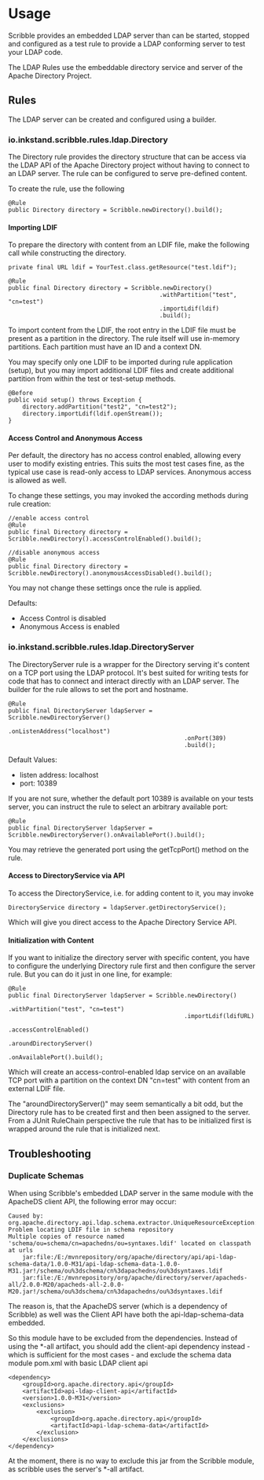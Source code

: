 Usage
=====

Scribble provides an embedded LDAP server than can be started, stopped and configured as a test rule to provide a LDAP 
conforming server to test your LDAP code.

The LDAP Rules use the embeddable directory service and server of the Apache Directory Project.

Rules
-----
The LDAP server can be created and configured using a builder.

### io.inkstand.scribble.rules.ldap.Directory

The Directory rule provides the directory structure that can be access via the LDAP API of the Apache Directory project 
without having to connect to an LDAP server. The rule can be configured to serve pre-defined content.

To create the rule, use the following

    @Rule
    public Directory directory = Scribble.newDirectory().build();

#### Importing LDIF

To prepare the directory with content from an LDIF file, make the following call while constructing the directory.

    private final URL ldif = YourTest.class.getResource("test.ldif");
 
    @Rule
    public final Directory directory = Scribble.newDirectory()
                                               .withPartition("test", "cn=test")
                                               .importLdif(ldif)
                                               .build();

To import content from the LDIF, the root entry in the LDIF file must be present as a partition in the directory. 
The rule itself will use in-memory partitions. Each partition must have an ID and a context DN.

You may specify only one LDIF to be imported during rule application (setup), but you may import additional LDIF files 
and create additional partition from within the test or test-setup methods.

    @Before
    public void setup() throws Exception {
        directory.addPartition("test2", "cn=test2");
        directory.importLdif(ldif.openStream());
    }

#### Access Control and Anonymous Access

Per default, the directory has no access control enabled, allowing every user to modify existing entries. This suits the 
most test cases fine, as the typical use case is read-only access to LDAP services. Anonymous access is allowed as well.

To change these settings, you may invoked the according methods during rule creation:

    //enable access control
    @Rule
    public final Directory directory = Scribble.newDirectory().accessControlEnabled().build();
     
    //disable anonymous access
    @Rule
    public final Directory directory = Scribble.newDirectory().anonymousAccessDisabled().build();

You may not change these settings once the rule is applied.

Defaults:

- Access Control is disabled
- Anonymous Access is enabled

### io.inkstand.scribble.rules.ldap.DirectoryServer

The DirectoryServer rule is a wrapper for the Directory serving it's content on a TCP port using the LDAP protocol. 
It's best suited for writing tests for code that has to connect and interact directly with an LDAP server. The builder 
for the rule allows to set the port and hostname.

    @Rule
    public final DirectoryServer ldapServer = Scribble.newDirectoryServer()
                                                      .onListenAddress("localhost")
                                                      .onPort(389)
                                                      .build();

Default Values:

- listen address: localhost
- port: 10389

If you are not sure, whether the default port 10389 is available on your tests server, you can instruct the rule to 
select an arbitrary available port:

    @Rule
    public final DirectoryServer ldapServer = Scribble.newDirectoryServer().onAvailablePort().build();

You may retrieve the generated port using the getTcpPort() method on the rule.

#### Access to DirectoryService via API

To access the DirectoryService, i.e. for adding content to it, you may invoke

    DirectoryService directory = ldapServer.getDirectoryService();

Which will give you direct access to the Apache Directory Service API.

#### Initialization with Content

If you want to initialize the directory server with specific content, you have to configure the underlying Directory 
rule first and then configure the server rule. But you can do it just in one line, for example:

    @Rule
    public final DirectoryServer ldapServer = Scribble.newDirectory()
                                                      .withPartition("test", "cn=test")
                                                      .importLdif(ldifURL)
                                                      .accessControlEnabled()
                                                      .aroundDirectoryServer()
                                                      .onAvailablePort().build();

Which will create an access-control-enabled ldap service on an available TCP port with a partition on the context 
DN "cn=test" with content from an external LDIF file.

The "aroundDirectoryServer()" may seem semantically a bit odd, but the Directory rule has to be created first and then 
been assigned to the server. From a JUnit RuleChain perspective the rule that has to be initialized first is wrapped 
around the rule that is initialized next.

Troubleshooting
---------------

### Duplicate Schemas

When using Scribble's embedded LDAP server in the same module with the ApacheDS client API, the following error may 
occur:

    Caused by: org.apache.directory.api.ldap.schema.extractor.UniqueResourceException: Problem locating LDIF file in schema repository
    Multiple copies of resource named 'schema/ou=schema/cn=apachedns/ou=syntaxes.ldif' located on classpath at urls
        jar:file:/E:/mvnrepository/org/apache/directory/api/api-ldap-schema-data/1.0.0-M31/api-ldap-schema-data-1.0.0-M31.jar!/schema/ou%3dschema/cn%3dapachedns/ou%3dsyntaxes.ldif
        jar:file:/E:/mvnrepository/org/apache/directory/server/apacheds-all/2.0.0-M20/apacheds-all-2.0.0-M20.jar!/schema/ou%3dschema/cn%3dapachedns/ou%3dsyntaxes.ldif
    
The reason is, that the ApacheDS server (which is a dependency of Scribble) as well was the Client API have both 
the api-ldap-schema-data embedded.

So this module have to be excluded from the dependencies. Instead of using the *-all artifact, you should add the 
client-api dependency instead - which is sufficient for the most cases - and exclude the schema data module
pom.xml with basic LDAP client api

    <dependency>
        <groupId>org.apache.directory.api</groupId>
        <artifactId>api-ldap-client-api</artifactId>
        <version>1.0.0-M31</version>
        <exclusions>
            <exclusion>
                <groupId>org.apache.directory.api</groupId>
                <artifactId>api-ldap-schema-data</artifactId>
            </exclusion>
        </exclusions>
    </dependency>

At the moment, there is no way to exclude this jar from the Scribble module, as scribble uses the server's *-all 
artifact.
